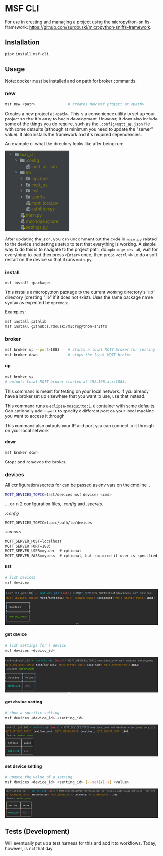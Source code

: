 # MSF CLI

For use in creating and managing a project using the micropython-sniffs-framework: https://github.com/surdouski/micropython-sniffs-framework.

## Installation

```bash
pipx install msf-cli
```

## Usage

Note: docker must be installed and on path for broker commands.

### new

```bash
msf new <path>               # creates new msf project at <path>
```

Creates a new project at `<path>`. This is a convenience utility to set up your project so that it's easy to begin
development. However, it does also include some of the things you do require, such as the `.config/mqtt_as.json`
file with some defaults (although at minimum you need to update the "server" value). It also installs the framework and
it's required dependencies.

An example of what the directory looks like after being run:

![new-cmd.png](new-cmd.png)

After updating the json, you can uncomment
out the code in `main.py` related to the device and settings setup to test that everything is working. A simple way to
do this is to navigate to the project path, do `mpbridge dev a0`, wait for everything to load then press `<Enter>` once,
then press `<ctrl+d>` to do a soft restart on the device so that it runs `main.py`.

### install

```bash
msf install <package>
```

This installs a micropython package to the current working directory's "lib" directory (creating "lib" if it does not exist).
Uses the same package name syntax as expected by `mpremote`.

Examples:

```bash
msf install pathlib
msf install github:surdouski/micropython-sniffs
```

### broker

```bash
msf broker up --port=1883    # starts a local MQTT broker for testing (--port is optional, default is 1883)
msf broker down              # stops the local MQTT broker
```

#### up

```bash
msf broker up
# output: Local MQTT broker started at 192.168.x.x:1883.
```

This command is meant for testing on your local network. If you already have a broker set up elsewhere that
you want to use, use that instead.

This command runs a `eclipse-mosquitto:1.6` container with some defaults. Can optionally add `--port` to specify
a different port on your local machine you want to access it through.

This command also outputs your IP and port you can connect to it through on your local network.

#### down

```bash
msf broker down
```

Stops and removes the broker.


### devices

All configuration/secrets for can be passed as env vars on the cmdline...

```bash
MQTT_DEVICES_TOPIC=test/devices msf devices <cmd>
```

... or in 2 configuration files, _.config_ and _.secrets_.

_.config_
```
MQTT_DEVICES_TOPIC=topic/path/to/devices
```

_.secrets_
```
MQTT_SERVER_HOST=localhost
MQTT_SERVER_PORT=1883
MQTT_SERVER_USER=myuser  # optional
MQTT_SERVER_PASS=mypass  # optional, but required if user is specified
```

#### list


```bash
# list devices
msf devices
```

![devices-list.png](devices-list.png)


#### get device

```bash
# list settings for a device
msf devices <device_id>
```

![get-device_id.png](get-device_id.png)

#### get device setting

```bash
# show a specific setting
msf devices <device_id> <setting_id>
```

![get-device-setting.png](get-device-setting.png)

#### set device setting

```bash
# update the value of a setting
msf devices <device_id> <setting_id> [--set]/[-s] <value>
```

![set-device-setting.png](set-device-setting.png)

## Tests (Development)

Will eventually put up a test harness for this and add it to workflows. Today, however, is not that day.